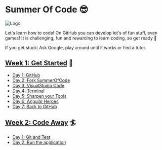 # Summer Of Code :sunglasses:

![Logo](https://github.com/phaze9/SummerOfCode/blob/master/SummerOfCode.png?raw=true)

Let's learn how to code! On GitHub you can develop lot's of fun stuff, even games! It is challenging, fun and rewarding to learn coding, so get ready 🚀

If you get stuck: Ask Google, play around until it works or find a tutor.

## [Week 1: Get Started](https://github.com/phaze9/SummerOfCode/blob/master/Week%201.md) :construction:
 - [Day 1: GitHub](https://github.com/phaze9/SummerOfCode/blob/master/Week%201.md#day-1-github-cat)
 - [Day 2: Fork SummerOfCode](https://github.com/phaze9/SummerOfCode/blob/master/Week%201.md#day-2-fork-summerofcode-fork_and_knife)
 - [Day 3: VisualStudio Code](https://github.com/phaze9/SummerOfCode/blob/master/Week%201.mdday-3-visual-studio-code-floppy_disk)
 - [Day 4: Terminal](https://github.com/phaze9/SummerOfCode/blob/master/Week%201.md#day-4-terminal-computer)
 - [Day 5: Sharpen your Tools](https://github.com/phaze9/SummerOfCode/blob/master/Week%201.md#day-5-sharpen-your-tools-key)
 - [Day 6: Angular Heroes](https://github.com/phaze9/SummerOfCode/blob/master/Week%201.md#day-6-angular-heroes-ok_woman)
 - [Day 7: Back to GitHub](https://github.com/phaze9/SummerOfCode/blob/master/Week%201.md#day-7-back-to-github-arrow_backward)

## [Week 2: Code Away](https://github.com/phaze9/SummerOfCode/blob/master/Week%202.md) :surfer:
 - [Day 1: Git and Test](https://github.com/phaze9/SummerOfCode/blob/master/Week%202.md#day-1-git-and-test-hotsprings)
 - [Day 2: Run the application](https://github.com/phaze9/SummerOfCode/blob/master/Week%202.md#day-2-run-the-application-running)
